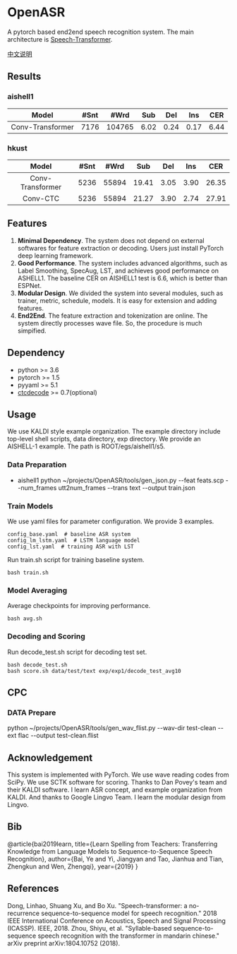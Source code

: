 # OpenASR

A pytorch based end2end speech recognition system. The main architecture is [Speech-Transformer](https://ieeexplore.ieee.org/abstract/document/8462506/).

[中文说明](https://github.com/by2101/OpenASR/blob/master/README_zh.md)

## Results

### aishell1

| Model | #Snt | #Wrd |   Sub  |  Del  | Ins  |  CER|
| :---: | :-: | :----: |:----: |:----: |:----: | :----: |
| Conv-Transformer | 7176 | 104765 | 6.02  |  0.24 |  0.17  | 6.44 |


### hkust
| Model | #Snt | #Wrd |   Sub  |  Del  | Ins  |  CER |
| :---: | :-: | :----: |:----: |:----: |:----: | :----: |
| Conv-Transformer | 5236 | 55894 | 19.41 | 3.05 |  3.90 |  26.35 |
| Conv-CTC  | 5236 | 55894 | 21.27 | 3.90 | 2.74 | 27.91 |

## Features

1. **Minimal Dependency**. The system does not depend on external softwares for feature extraction or decoding. Users just install PyTorch deep learning framework.
2. **Good Performance**. The system includes advanced algorithms, such as Label Smoothing, SpecAug, LST, and achieves good performance on ASHELL1. The baseline CER on AISHELL1 test is 6.6, which is better than ESPNet.
3. **Modular Design**. We divided the system into several modules, such as trainer, metric, schedule, models. It is easy for extension and adding features.
4. **End2End**. The feature extraction and tokenization are online. The system directly processes wave file. So, the procedure is much simpified.

## Dependency
* python >= 3.6
* pytorch >= 1.5
* pyyaml >= 5.1
* [ctcdecode](https://github.com/parlance/ctcdecode/) >= 0.7(optional)

## Usage
We use KALDI style example organization. The example directory include top-level shell scripts, data directory, exp directory. We provide an AISHELL-1 example. The path is ROOT/egs/aishell1/s5.

### Data Preparation
- aishell1
python ~/projects/OpenASR/tools/gen_json.py --feat feats.scp --num_frames utt2num_frames --trans text --output train.json

### Train Models
We use yaml files for parameter configuration. We provide 3 examples.

    config_base.yaml  # baseline ASR system
    config_lm_lstm.yaml  # LSTM language model
    config_lst.yaml  # training ASR with LST

Run train.sh script for training baseline system.

    bash train.sh

### Model Averaging
Average checkpoints for improving performance.

    bash avg.sh

### Decoding and Scoring
Run decode_test.sh script for decoding test set.

    bash decode_test.sh
    bash score.sh data/test/text exp/exp1/decode_test_avg10

## CPC
### DATA Prepare
python ~/projects/OpenASR/tools/gen_wav_flist.py --wav-dir test-clean  --ext flac --output test-clean.flist

## Acknowledgement
This system is implemented with PyTorch. We use wave reading codes from SciPy. We use SCTK software for scoring. Thanks to Dan Povey's team and their KALDI software. I learn ASR concept, and example organization from KALDI. And thanks to Google Lingvo Team. I learn the modular design from Lingvo.

## Bib
@article{bai2019learn,
  title={Learn Spelling from Teachers: Transferring Knowledge from Language Models to Sequence-to-Sequence Speech Recognition},
  author={Bai, Ye and Yi, Jiangyan and Tao, Jianhua and Tian, Zhengkun and Wen, Zhengqi},
  year={2019}
}

## References
Dong, Linhao, Shuang Xu, and Bo Xu. "Speech-transformer: a no-recurrence sequence-to-sequence model for speech recognition." 2018 IEEE International Conference on Acoustics, Speech and Signal Processing (ICASSP). IEEE, 2018.
Zhou, Shiyu, et al. "Syllable-based sequence-to-sequence speech recognition with the transformer in mandarin chinese." arXiv preprint arXiv:1804.10752 (2018).
